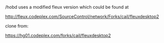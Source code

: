 
/hobd uses a modified fleux version which could be found at

http://fleux.codeplex.com/SourceControl/network/Forks/cail/fleuxdesktop2

clone from:

https://hg01.codeplex.com/forks/cail/fleuxdesktop2